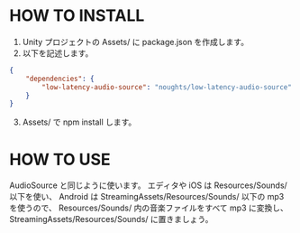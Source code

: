 # HOW TO INSTALL

1. Unity プロジェクトの Assets/ に package.json を作成します。
2. 以下を記述します。
```json
{
	"dependencies": {
		"low-latency-audio-source": "noughts/low-latency-audio-source"
	}
}
```
3. Assets/ で npm install します。



# HOW TO USE

AudioSource と同じように使います。
エディタや iOS は Resources/Sounds/ 以下を使い、
Android は StreamingAssets/Resources/Sounds/ 以下の mp3 を使うので、
Resources/Sounds/ 内の音楽ファイルをすべて mp3 に変換し、StreamingAssets/Resources/Sounds/ に置きましょう。
